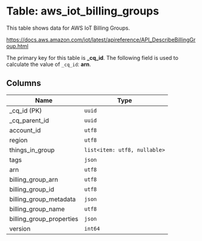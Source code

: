 # Table: aws_iot_billing_groups

This table shows data for AWS IoT Billing Groups.

https://docs.aws.amazon.com/iot/latest/apireference/API_DescribeBillingGroup.html

The primary key for this table is **_cq_id**.
The following field is used to calculate the value of `_cq_id`: **arn**.

## Columns

| Name          | Type          |
| ------------- | ------------- |
|_cq_id (PK)|`uuid`|
|_cq_parent_id|`uuid`|
|account_id|`utf8`|
|region|`utf8`|
|things_in_group|`list<item: utf8, nullable>`|
|tags|`json`|
|arn|`utf8`|
|billing_group_arn|`utf8`|
|billing_group_id|`utf8`|
|billing_group_metadata|`json`|
|billing_group_name|`utf8`|
|billing_group_properties|`json`|
|version|`int64`|